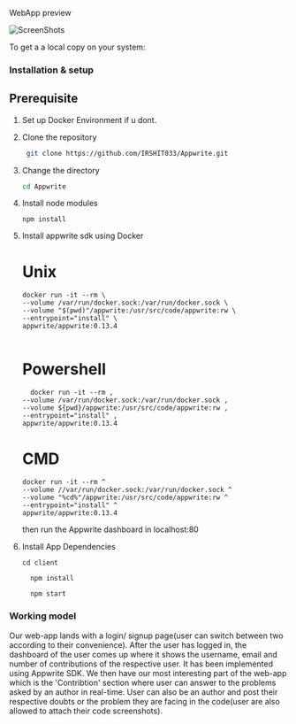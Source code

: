 WebApp preview



![ScreenShots](https://ik.imagekit.io/dgyjhsxq7/ss1_BUBTwNkr-.jpg?ik-sdk-version=javascript-1.4.3&updatedAt=1652716318747)










To get a a local copy on your system:



### Installation & setup

## Prerequisite

1. Set up Docker Environment if u dont.


1. Clone the repository
  
    ```bash
     git clone https://github.com/IRSHIT033/Appwrite.git
     ```
2. Change the directory
    ```bash
    cd Appwrite
    ```
3. Install node modules
    ```
    npm install
    ```
4. Install appwrite sdk using Docker
    # Unix
    ```
    docker run -it --rm \
    --volume /var/run/docker.sock:/var/run/docker.sock \
    --volume "$(pwd)"/appwrite:/usr/src/code/appwrite:rw \
    --entrypoint="install" \
    appwrite/appwrite:0.13.4
     
    ```
    # Powershell
    ```
      docker run -it --rm ,
    --volume /var/run/docker.sock:/var/run/docker.sock ,
    --volume ${pwd}/appwrite:/usr/src/code/appwrite:rw ,
    --entrypoint="install" ,
    appwrite/appwrite:0.13.4
    ```
    
    # CMD 
    ```
    docker run -it --rm ^
    --volume //var/run/docker.sock:/var/run/docker.sock ^
    --volume "%cd%"/appwrite:/usr/src/code/appwrite:rw ^
    --entrypoint="install" ^
    appwrite/appwrite:0.13.4
    ```
    
    then run the Appwrite dashboard in localhost:80 
    
 5. Install App Dependencies
     ```
     cd client
     ```  
    ```
      npm install
    ```
    ```
      npm start
    ```




### Working model

Our web-app lands with a login/ signup page(user can switch between two according to their convenience). After the user has logged in, the dashboard of the user comes up where it shows the username, email and number of contributions of the respective user. It has been implemented using Appwrite SDK. We then have our most interesting part of the web-app which is the 'Contribtion' section where user can answer to the problems asked by an author in real-time. User can also be an author and post their respective doubts or the problem they are facing in the code(user are also allowed to attach their code screenshots).
